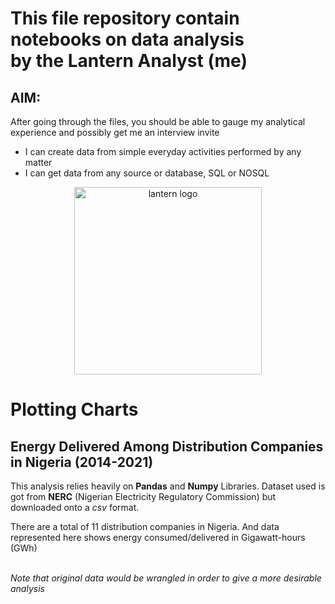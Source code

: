 # This file repository contain notebooks on data analysis <br>by the Lantern Analyst (me)</br>

## AIM:

After going through the files, you should be able to gauge my analytical experience and possibly get me an interview invite <smiles>

*   I can create data from simple everyday activities performed by any matter
*   I can get data from any source or database, SQL or NOSQL

  <center>
    <img src="testRepo/lantern_analyst_logo.png" width="300" height="300"alt="lantern logo"  />
</center>

# Plotting Charts


## Energy Delivered Among Distribution Companies in Nigeria (2014-2021)


This analysis relies heavily on **Pandas** and **Numpy** Libraries.
Dataset used is got from **NERC** (Nigerian Electricity Regulatory Commission) but downloaded onto a *csv* format. <p> There are a total of 11 distribution companies in Nigeria. And data represented here shows energy consumed/delivered in Gigawatt-hours (GWh)</p> <br>*Note that original data would be wrangled in order to give a more desirable analysis*</br>
